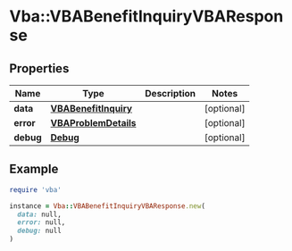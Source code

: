 # Vba::VBABenefitInquiryVBAResponse

## Properties

| Name | Type | Description | Notes |
| ---- | ---- | ----------- | ----- |
| **data** | [**VBABenefitInquiry**](VBABenefitInquiry.md) |  | [optional] |
| **error** | [**VBAProblemDetails**](VBAProblemDetails.md) |  | [optional] |
| **debug** | [**Debug**](Debug.md) |  | [optional] |

## Example

```ruby
require 'vba'

instance = Vba::VBABenefitInquiryVBAResponse.new(
  data: null,
  error: null,
  debug: null
)
```

